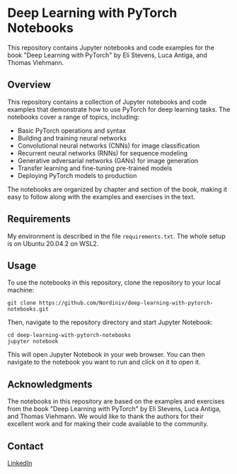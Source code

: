 # Deep Learning with PyTorch Notebooks

This repository contains Jupyter notebooks and code examples for the book "Deep Learning with PyTorch" by Eli Stevens, Luca Antiga, and Thomas Viehmann.

## Overview

This repository contains a collection of Jupyter notebooks and code examples that demonstrate how to use PyTorch for deep learning tasks. The notebooks cover a range of topics, including:

- Basic PyTorch operations and syntax
- Building and training neural networks
- Convolutional neural networks (CNNs) for image classification
- Recurrent neural networks (RNNs) for sequence modeling
- Generative adversarial networks (GANs) for image generation
- Transfer learning and fine-tuning pre-trained models
- Deploying PyTorch models to production

The notebooks are organized by chapter and section of the book, making it easy to follow along with the examples and exercises in the text.

## Requirements

My environment is described in the file `requirements.txt`. The whole setup is on Ubuntu 20.04.2 on WSL2.

## Usage

To use the notebooks in this repository, clone the repository to your local machine:

```
git clone https://github.com/Nordiniv/deep-learning-with-pytorch-notebooks.git
```

Then, navigate to the repository directory and start Jupyter Notebook:

```
cd deep-learning-with-pytorch-notebooks
jupyter notebook
```

This will open Jupyter Notebook in your web browser. You can then navigate to the notebook you want to run and click on it to open it.

## Acknowledgments

The notebooks in this repository are based on the examples and exercises from the book "Deep Learning with PyTorch" by Eli Stevens, Luca Antiga, and Thomas Viehmann. We would like to thank the authors for their excellent work and for making their code available to the community.

## Contact
[LinkedIn](https://www.linkedin.com/in/nordin-shafiq/)
